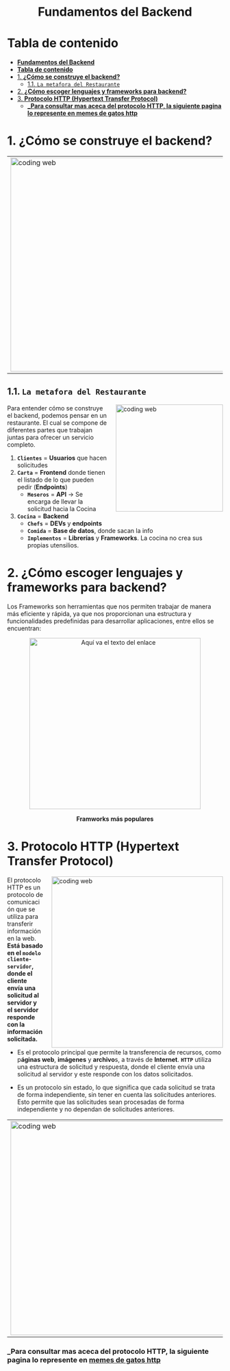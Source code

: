 <div align="center">

# **Fundamentos del Backend**

</div>

# **Tabla de contenido**
- [**Fundamentos del Backend**](#fundamentos-del-backend)
- [**Tabla de contenido**](#tabla-de-contenido)
- [1. **¿Cómo se construye el backend?**](#1-cómo-se-construye-el-backend)
  - [1.1. `La metafora del Restaurante`](#11-la-metafora-del-restaurante)
- [2. **¿Cómo escoger lenguajes y frameworks para backend?**](#2-cómo-escoger-lenguajes-y-frameworks-para-backend)
- [3. **Protocolo HTTP (Hypertext Transfer Protocol)**](#3-protocolo-http-hypertext-transfer-protocol)
    - [**\_Para consultar mas aceca del protocolo HTTP, la siguiente pagina lo represente en memes de gatos http**](#_para-consultar-mas-aceca-del-protocolo-http-la-siguiente-pagina-lo-represente-en-memes-de-gatos-http)

# 1. **¿Cómo se construye el backend?**

<div align="center">

|  |  |
| --- | --- |
| <img align='center' width="500px" alt="coding web" src="https://i.postimg.cc/xTDnXNpL/imagen-2024-06-24-192817906.png"> | <img align='center' width="350px" alt="coding web" src="https://i.postimg.cc/tgQV4gQT/imagen-2024-06-24-215218332.png"> |

</div>

## 1.1. `La metafora del Restaurante`

<img align='right' width="250px" alt="coding web" src="https://i.postimg.cc/3JTQ85WB/image-7.png" style="margin-left: 20px;">

Para entender cómo se construye el backend, podemos pensar en un restaurante. El cual se compone de diferentes partes que trabajan juntas para ofrecer un servicio completo.

1. **`Clientes`** = **Usuarios** que hacen solicitudes
2. **`Carta`** = **Frontend** donde tienen el listado de lo que pueden pedir (**Endpoints**)
   - **`Meseros`** = **API** → Se encarga de llevar la solicitud hacia la Cocina
3. **`Cocina`** = **Backend**
   - **`Chefs`** = **DEVs** y **endpoints**
   - **`Comida`** = **Base de datos**, donde sacan la info
   - **`Implementos`** = **Librerías** y **Frameworks**. La cocina no crea sus propias utensilios.

# 2. **¿Cómo escoger lenguajes y frameworks para backend?**

Los Frameworks son herramientas que nos permiten trabajar de manera más eficiente y rápida, ya que nos proporcionan una estructura y funcionalidades predefinidas para desarrollar aplicaciones, entre ellos se encuentran:

<p align="center">
  <img src="https://i.postimg.cc/j2mS38R5/imagen-2024-06-24-220007847.png" alt="Aquí va el texto del enlace" width="400">
</p>
<p align="center">
  <span align="center"><strong>Framworks más populares</strong></span>
</p>


# 3. **Protocolo HTTP (Hypertext Transfer Protocol)**

<img align='right' width="400px" alt="coding web" src="https://i.postimg.cc/J4rfS3s7/imagen-2024-06-24-220954022.png" style="margin-left: 20px;">

El protocolo HTTP es un protocolo de comunicación que se utiliza para transferir información en la web. **Está basado en el `modelo cliente-servidor`, donde el cliente envía una solicitud al servidor y el servidor responde con la información solicitada.**

- Es el protocolo principal que permite la transferencia de recursos, como p**áginas web**, **imágenes** y **archivo**s, a través de **Internet**. **`HTTP`** utiliza una estructura de solicitud y respuesta, donde el cliente envía una solicitud al servidor y este responde con los datos solicitados.

- Es un protocolo sin estado, lo que significa que cada solicitud se trata de forma independiente, sin tener en cuenta las solicitudes anteriores. Esto permite que las solicitudes sean procesadas de forma independiente y no dependan de solicitudes anteriores.

|  |  |
| --- | --- |
| <img align='center' width="500px" alt="coding web" src="https://i.postimg.cc/xCkG41m3/imagen-2024-06-24-222059926.png"> | <img align='center' width="350px" alt="coding web" src="https://i.postimg.cc/xTVG6Y1L/imagen-2024-06-24-222134970.png"> |

### **_Para consultar mas aceca del protocolo HTTP, la siguiente pagina lo represente en [memes de gatos http](https://http.cat/)**
